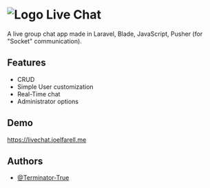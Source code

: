 
# ![Logo](https://livechat.joelfarell.me/img/icono.png) Live Chat

A live group chat app made in Laravel, Blade, JavaScript, Pusher (for "Socket" communication).
## Features

- CRUD 
- Simple User customization
- Real-Time chat
- Administrator options


## Demo

https://livechat.joelfarell.me


## Authors

- [@Terminator-True](https://www.github.com/Terminator-True)

